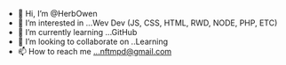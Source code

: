 - 👋 Hi, I’m @HerbOwen
- 👀 I’m interested in ...Wev Dev (JS, CSS, HTML, RWD, NODE, PHP, ETC)
- 🌱 I’m currently learning ...GitHub
- 💞️ I’m looking to collaborate on ..Learning
- 📫 How to reach me ...nftmpd@gmail.com

<!---
HerbOwen/HerbOwen is a ✨ special ✨ repository because its `README.md` (this file) appears on your GitHub profile.
You can click the Preview link to take a look at your changes.
--->
